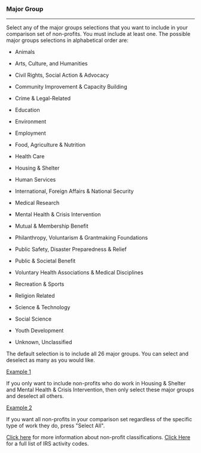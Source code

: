 ### Major Group 

***

Select any of the major groups selections that you want to include in your comparison set of non-profits. You must include at least one. The possible major groups selections in alphabetical order are: 


- Animals

- Arts, Culture, and Humanities

- Civil Rights, Social Action & Advocacy

- Community Improvement & Capacity Building

- Crime & Legal-Related

- Education

- Environment 

- Employment

- Food, Agriculture & Nutrition

- Health Care

- Housing & Shelter

- Human Services

- International, Foreign Affairs & National Security

- Medical Research

- Mental Health & Crisis Intervention

- Mutual & Membership Benefit

- Philanthropy, Voluntarism & Grantmaking Foundations

- Public Safety, Disaster Preparedness & Relief

- Public & Societal Benefit 

- Voluntary Health Associations & Medical Disciplines

- Recreation & Sports 

- Religion Related

- Science & Technology

- Social Science

- Youth Development

- Unknown, Unclassified


The default selection is to include all 26 major groups. You can select and deselect as many as you would like. 

<u> Example 1 </u>

If you only want to include non-profits who do work in Housing & Shelter and Mental Health & Crisis Intervention, then only select these major groups and deselect all others. 

<u> Example 2 </u> 

If you want all non-profits in your comparison set regardless of the specific type of work they do, press "Select All". 



[Click here](https://nccs.urban.org/project/national-taxonomy-exempt-entities-ntee-codes#code) for more information about non-profit classifications. [Click Here](https://nccs.urban.org/publication/irs-activity-codes) for a full list of IRS activity codes. 

